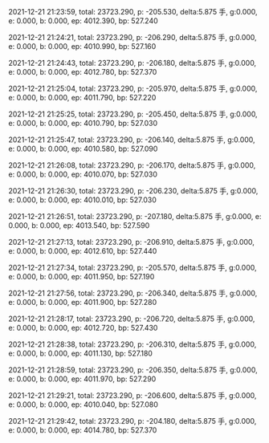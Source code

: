 2021-12-21 21:23:59, total: 23723.290, p: -205.530, delta:5.875 手, g:0.000, e: 0.000, b: 0.000, ep: 4012.390, bp: 527.240

2021-12-21 21:24:21, total: 23723.290, p: -206.290, delta:5.875 手, g:0.000, e: 0.000, b: 0.000, ep: 4010.990, bp: 527.160

2021-12-21 21:24:43, total: 23723.290, p: -206.180, delta:5.875 手, g:0.000, e: 0.000, b: 0.000, ep: 4012.780, bp: 527.370

2021-12-21 21:25:04, total: 23723.290, p: -205.970, delta:5.875 手, g:0.000, e: 0.000, b: 0.000, ep: 4011.790, bp: 527.220

2021-12-21 21:25:25, total: 23723.290, p: -205.450, delta:5.875 手, g:0.000, e: 0.000, b: 0.000, ep: 4010.790, bp: 527.030

2021-12-21 21:25:47, total: 23723.290, p: -206.140, delta:5.875 手, g:0.000, e: 0.000, b: 0.000, ep: 4010.580, bp: 527.090

2021-12-21 21:26:08, total: 23723.290, p: -206.170, delta:5.875 手, g:0.000, e: 0.000, b: 0.000, ep: 4010.070, bp: 527.030

2021-12-21 21:26:30, total: 23723.290, p: -206.230, delta:5.875 手, g:0.000, e: 0.000, b: 0.000, ep: 4010.010, bp: 527.030

2021-12-21 21:26:51, total: 23723.290, p: -207.180, delta:5.875 手, g:0.000, e: 0.000, b: 0.000, ep: 4013.540, bp: 527.590

2021-12-21 21:27:13, total: 23723.290, p: -206.910, delta:5.875 手, g:0.000, e: 0.000, b: 0.000, ep: 4012.610, bp: 527.440

2021-12-21 21:27:34, total: 23723.290, p: -205.570, delta:5.875 手, g:0.000, e: 0.000, b: 0.000, ep: 4011.950, bp: 527.190

2021-12-21 21:27:56, total: 23723.290, p: -206.340, delta:5.875 手, g:0.000, e: 0.000, b: 0.000, ep: 4011.900, bp: 527.280

2021-12-21 21:28:17, total: 23723.290, p: -206.720, delta:5.875 手, g:0.000, e: 0.000, b: 0.000, ep: 4012.720, bp: 527.430

2021-12-21 21:28:38, total: 23723.290, p: -206.310, delta:5.875 手, g:0.000, e: 0.000, b: 0.000, ep: 4011.130, bp: 527.180

2021-12-21 21:28:59, total: 23723.290, p: -206.350, delta:5.875 手, g:0.000, e: 0.000, b: 0.000, ep: 4011.970, bp: 527.290

2021-12-21 21:29:21, total: 23723.290, p: -206.600, delta:5.875 手, g:0.000, e: 0.000, b: 0.000, ep: 4010.040, bp: 527.080

2021-12-21 21:29:42, total: 23723.290, p: -204.180, delta:5.875 手, g:0.000, e: 0.000, b: 0.000, ep: 4014.780, bp: 527.370